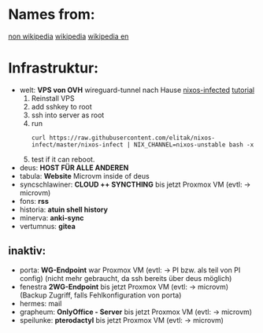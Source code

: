 # Names from:
[non wikipedia](https://www.forumtraiani.de/roemische-goettinen-roemische-goettin/)
[wikipedia](https://de.wikipedia.org/wiki/R%C3%B6mische_Mythologie#Die_r%C3%B6mischen_G%C3%B6tter)
[wikipedia en](https://en.wikipedia.org/wiki/List_of_Roman_deities)
# Infrastruktur:

- welt: **VPS von OVH** wireguard-tunnel nach Hause [nixos-infected](https://github.com/elitak/nixos-infect) [tutorial](https://lyderic.origenial.fr/install-nixos-on-ovh#installing-with-nixos-infect-(recommended))
    1. Reinstall VPS
    2. add sshkey to root
    3. ssh into server as root
    4. run
        ```
        curl https://raw.githubusercontent.com/elitak/nixos-infect/master/nixos-infect | NIX_CHANNEL=nixos-unstable bash -x
        ```
    5. test if it can reboot.
- deus: **HOST FÜR ALLE ANDEREN**
- tabula: **Website** Microvm inside of deus
- syncschlawiner: **CLOUD ++ SYNCTHING** bis jetzt Proxmox VM (evtl: -> microvm)
- fons: **rss**
- historia: **atuin shell history**
- minerva: **anki-sync**
- vertumnus: **gitea**

## inaktiv:
- porta: **WG-Endpoint** war Proxmox VM (evtl: -> PI bzw. als teil von PI config) (nicht mehr gebraucht, da ssh bereits über deus möglich)
- fenestra **2WG-Endpoint** bis jetzt Proxmox VM (evtl: -> microvm) (Backup Zugriff, falls Fehlkonfiguration von porta)
- hermes: mail
- grapheum: **OnlyOffice - Server** bis jetzt Proxmox VM (evtl: -> microvm)
- speilunke: **pterodactyl** bis jetzt Proxmox VM (evtl: -> microvm)
